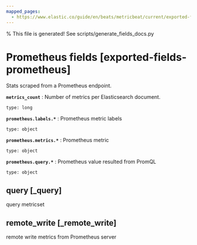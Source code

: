 ```yaml
---
mapped_pages:
  - https://www.elastic.co/guide/en/beats/metricbeat/current/exported-fields-prometheus.html
---
```


% This file is generated! See scripts/generate_fields_docs.py

# Prometheus fields [exported-fields-prometheus]

Stats scraped from a Prometheus endpoint.

**`metrics_count`**
:   Number of metrics per Elasticsearch document.

    type: long


**`prometheus.labels.*`**
:   Prometheus metric labels

    type: object


**`prometheus.metrics.*`**
:   Prometheus metric

    type: object


**`prometheus.query.*`**
:   Prometheus value resulted from PromQL

    type: object


## query [_query]

query metricset

## remote_write [_remote_write]

remote write metrics from Prometheus server


